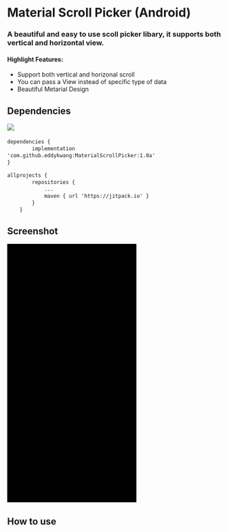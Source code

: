 # Material Scroll Picker (Android)
### A beautiful and easy to use scoll picker libary, it supports both vertical and horizontal view.
#### Highlight Features:
* Support both vertical and horizonal scroll
* You can pass a View instead of specific type of data
* Beautiful Metarial Design

## Dependencies

[![](https://jitpack.io/v/eddykwang/MaterialScrollPicker.svg)](https://jitpack.io/#eddykwang/MaterialScrollPicker)

```
dependencies {
	    implementation 'com.github.eddykwang:MaterialScrollPicker:1.0a'
}
```

```
allprojects {
		repositories {
			...
			maven { url 'https://jitpack.io' }
		}
	}
```

## Screenshot
<img src="https://github.com/eddykwang/HorizontalScrollPicker/blob/master/screenshot/screenshot_gif.gif" data-canonical-src="https://github.com/eddykwang/HorizontalScrollPicker/blob/master/screenshot/screenshot_gif.gif" width="300" height="600" />

## How to use
